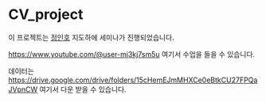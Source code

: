 # CV_project
이 프로젝트는 [정인호](https://github.com/inhovation97) 지도하에 세미나가 진행되었습니다.

https://www.youtube.com/@user-mj3kj7sm5u 여기서 수업을 들을 수 있습니다.

데이터는 https://drive.google.com/drive/folders/15cHemEJmMHXCe0eBtkCU27FPQaJVpnCW 여기서 다운 받을 수 있습니다.
